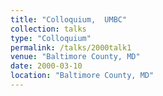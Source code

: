 ```yaml
---
title: "Colloquium,  UMBC"
collection: talks
type: "Colloquium" 
permalink: /talks/2000talk1
venue: "Baltimore County, MD"
date: 2000-03-10
location: "Baltimore County, MD"
---
```

